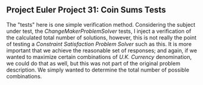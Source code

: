 ## Project Euler Project 31: Coin Sums Tests

The "tests" here is one simple verification method. Considering the subject under test, the *ChangeMakerProblemSolver* tests, I inject a verification of the calculated total number of solutions, however, this is not really the point of testing a *Constraint Satisfaction Problem Solver* such as this. It is more important that we achieve the reasonable set of responses; and again, if we wanted to maximize certain combinations of *U.K. Currency* denomination, we could do that as well, but this was not part of the original problem description. We simply wanted to determine the total number of possible combinations.
